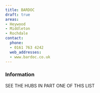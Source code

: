 ```yaml
---
title: BARDOC
draft: true
areas:
- Heywood
- Middleton
- Rochdale
contact:
  phone:
  - 0161 763 4242
  web_addresses:
  - www.bardoc.co.uk
---
```


### Information
SEE THE HUBS IN PART ONE OF THIS LIST

